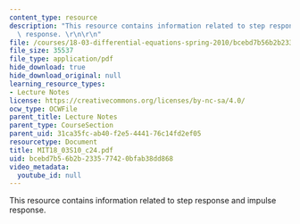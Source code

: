 ```yaml
---
content_type: resource
description: "This resource contains information related to step response and impulse\
  \ response. \r\n\r\n"
file: /courses/18-03-differential-equations-spring-2010/bcebd7b56b2b233577420bfab38dd868_MIT18_03S10_c24.pdf
file_size: 35537
file_type: application/pdf
hide_download: true
hide_download_original: null
learning_resource_types:
- Lecture Notes
license: https://creativecommons.org/licenses/by-nc-sa/4.0/
ocw_type: OCWFile
parent_title: Lecture Notes
parent_type: CourseSection
parent_uid: 31ca35fc-ab40-f2e5-4441-76c14fd2ef05
resourcetype: Document
title: MIT18_03S10_c24.pdf
uid: bcebd7b5-6b2b-2335-7742-0bfab38dd868
video_metadata:
  youtube_id: null
---
```

This resource contains information related to step response and impulse response. 

